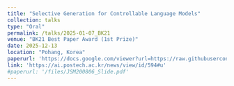 ```yaml
---
title: "Selective Generation for Controllable Language Models"
collection: talks
type: "Oral"
permalink: /talks/2025-01-07_BK21
venue: "BK21 Best Paper Award (1st Prize)"
date: 2025-12-13
location: "Pohang, Korea"
paperurl: 'https://docs.google.com/viewer?url=https://raw.githubusercontent.com/kmkim95/kyungminkim.github.io/master/files/SG_LM_BK21_Oral.pdf'
link: 'https://ai.postech.ac.kr/news/view/id/594#u'
#paperurl: '/files/JSM200806_Slide.pdf'
---
```


